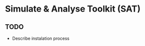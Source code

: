 Simulate & Analyse Toolkit (SAT)
================================

TODO
----

- Describe instalation process
